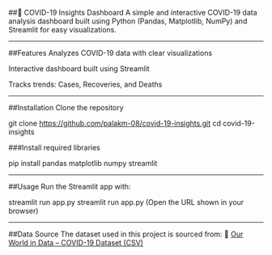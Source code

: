 ##🦠 COVID-19 Insights Dashboard 
A simple and interactive COVID-19 data analysis dashboard built using Python (Pandas, Matplotlib, NumPy) and Streamlit for easy visualizations.

---

##Features
Analyzes COVID-19 data with clear visualizations

Interactive dashboard built using Streamlit

Tracks trends: Cases, Recoveries, and Deaths

---

##Installation
Clone the repository

git clone https://github.com/palakm-08/covid-19-insights.git
cd covid-19-insights

###Install required libraries

pip install pandas matplotlib numpy streamlit

---

##Usage
Run the Streamlit app with:

streamlit run app.py
streamlit run app.py
(Open the URL shown in your browser)

---

##Data Source
The dataset used in this project is sourced from:
🔗 [Our World in Data – COVID-19 Dataset (CSV)](https://catalog.ourworldindata.org/garden/covid/latest/compact/compact.csv)

